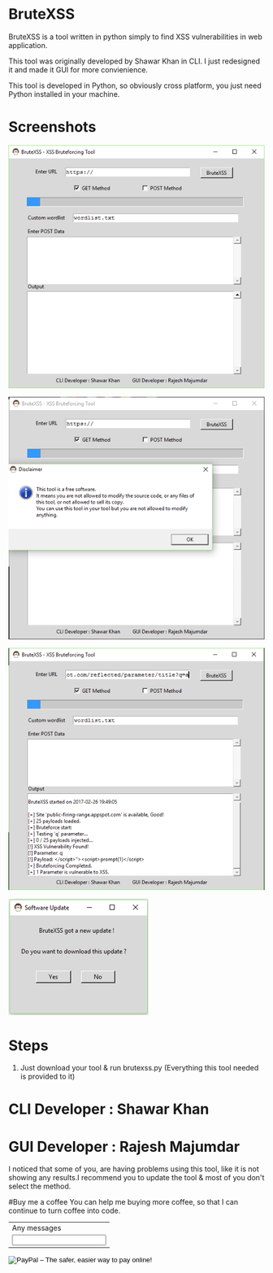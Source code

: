 # BruteXSS

BruteXSS is a tool written in python simply to find XSS vulnerabilities in web application.

This tool was originally developed by Shawar Khan in CLI. I just redesigned it and made it GUI for more convienience.

This tool is developed in Python, so obviously cross platform, you just need Python installed in your machine.

# Screenshots

![Alt text](/screenshots/BruteXSS.png?raw=true "BruteXSS tool")

![Alt text](/screenshots/brutexssstart.png?raw=true "First look of BruteXSS")

![Alt text](/screenshots/brutexssaction.png?raw=true "BruteXSS in action")

![Alt text](/screenshots/bupdate.png?raw=True "BruteXSS Auto-Update feature")

# Steps

1. Just download your tool & run brutexss.py (Everything this tool needed is provided to it)

# CLI Developer : Shawar Khan
# GUI Developer : Rajesh Majumdar

I noticed that some of you, are having problems using this tool, like it is not showing any results.I recommend you to update the tool & most of you don't select the method.

#Buy me a coffee
You can help me buying more coffee, so that I can continue to turn coffee into code.
<form action="https://www.paypal.com/cgi-bin/webscr" method="post" target="_top">
<input type="hidden" name="cmd" value="_s-xclick">
<input type="hidden" name="hosted_button_id" value="2LQFT9QM4M7YU">
<table>
<tr><td><input type="hidden" name="on0" value="Any messages">Any messages</td></tr><tr><td><input type="text" name="os0" maxlength="200"></td></tr>
</table>
<input type="image" src="https://www.paypalobjects.com/en_GB/i/btn/btn_buynowCC_LG.gif" border="0" name="submit" alt="PayPal – The safer, easier way to pay online!">
<img alt="" border="0" src="https://www.paypalobjects.com/en_GB/i/scr/pixel.gif" width="1" height="1">
</form>
